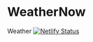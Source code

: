# WeatherNow
Weather
[![Netlify Status](https://api.netlify.com/api/v1/badges/8ace7152-04c6-47ae-831d-ee73cf03da6a/deploy-status)](https://app.netlify.com/sites/weathernownow/deploys)

